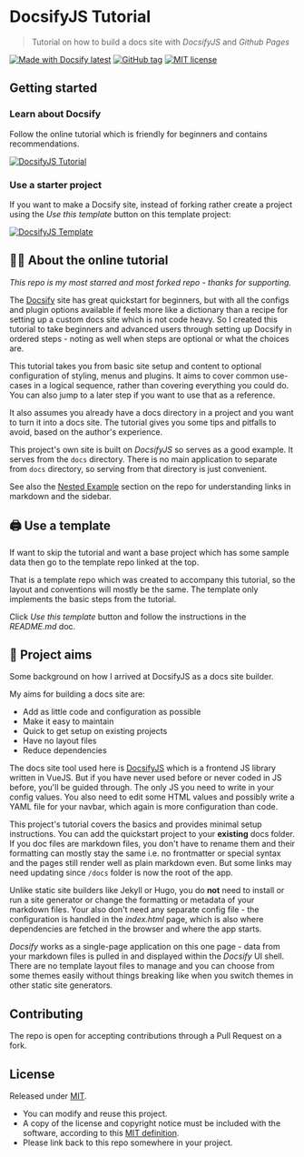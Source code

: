 # DocsifyJS Tutorial
> Tutorial on how to build a docs site with _DocsifyJS_ and _Github Pages_

[![Made with Docsify latest](https://img.shields.io/npm/v/docsify?label=docsify)](https://docsify.js.org/)
[![GitHub tag](https://img.shields.io/github/tag/MichaelCurrin/docsify-js-tutorial)](https://GitHub.com/MichaelCurrin/docsify-js-tutorial/tags/)
[![MIT license](https://img.shields.io/badge/License-MIT-blue)](#license)


## Getting started

### Learn about Docsify

Follow the online tutorial which is friendly for beginners and contains recommendations.

[![DocsifyJS Tutorial](https://img.shields.io/badge/teach_me-DocsifyJS_Tutorial-green?style=for-the-badge)](https://michaelcurrin.github.io/docsify-js-tutorial/#/)

### Use a starter project

If you want to make a Docsify site, instead of forking rather create a project using the _Use this template_ button on this template project:

[![DocsifyJS Template](https://img.shields.io/badge/use_template-DocsifyJS_Template-green?style=for-the-badge)](https://michaelcurrin.github.io/docsify-js-template/#/)


## 👩‍🏫 About the online tutorial

_This repo is my most starred and most forked repo - thanks for supporting._

The [Docsify](https://docsify.js.org/#/) site has great quickstart for beginners, but with all the configs and plugin options available if feels more like a dictionary than a recipe for setting up a custom docs site which is not code heavy. So I created this tutorial to take beginners and advanced users through setting up Docsify in ordered steps - noting as well when steps are optional or what the choices are.

This tutorial takes you from basic site setup and content to optional configuration of styling, menus and plugins. It aims to cover common use-cases in a logical sequence, rather than covering everything you could do. You can also jump to a later step if you want to use that as a reference.

It also assumes you already have a docs directory in a project and you want to turn it into a docs site. The tutorial gives you some tips and pitfalls to avoid, based on the author's experience.

This project's own site is built on _DocsifyJS_ so serves as a good example. It serves from the `docs` directory. There is no main application to separate from `docs` directory, so serving from that directory is just convenient.

See also the [Nested Example](/nested-example/README.md) section on the repo for understanding links in markdown and the sidebar.


## 🖨️ Use a template

If want to skip the tutorial and want a base project which has some sample data then go to the template repo linked at the top.

That is a template repo which was created to accompany this tutorial, so the layout and conventions will mostly be the same. The template only implements the basic steps from the tutorial.

Click _Use this template_ button and follow the instructions in the _README.md_ doc.


## 🎯 Project aims

Some background on how I arrived at DocsifyJS as a docs site builder.

My aims for building a docs site are:

- Add as little code and configuration as possible
- Make it easy to maintain
- Quick to get setup on existing projects
- Have no layout files
- Reduce dependencies

The docs site tool used here is [DocsifyJS](https://docsify.js.org/) which is a frontend JS library written in VueJS. But if you have never used before or never coded in JS before, you'll be guided through. The only JS you need to write in your config values. You also need to edit some HTML values and possibly write a YAML file for your navbar, which again is more configuration than code.

This project's tutorial covers the basics and provides minimal setup instructions. You can add the quickstart project to your **existing** docs folder. If you doc files are markdown files, you don't have to rename them and their formatting can mostly stay the same i.e. no frontmatter or special syntax and the pages still render well as plain markdown even. But some links may need updating since `/docs` folder is now the root of the app.

Unlike static site builders like Jekyll or Hugo, you do **not** need to install or run a site generator or change the formatting or metadata of your markdown files. Your also don't need any separate config file - the configuration is handled in the _index.html_ page, which is also where dependencies are fetched in the browser and where the app starts.

_Docsify_ works as a single-page application on this one page - data from your markdown files is pulled in and displayed within the _Docsify_ UI shell. There are no template layout files to manage and you can choose from some themes easily without things breaking like when you switch themes in other static site generators.


## Contributing

The repo is open for accepting contributions through a Pull Request on a fork.


## License

Released under [MIT](/LICENSE).

- You can modify and reuse this project.
- A copy of the license and copyright notice must be included with the software, according to this [MIT definition](https://choosealicense.com/licenses/#mit).
- Please link back to this repo somewhere in your project.

